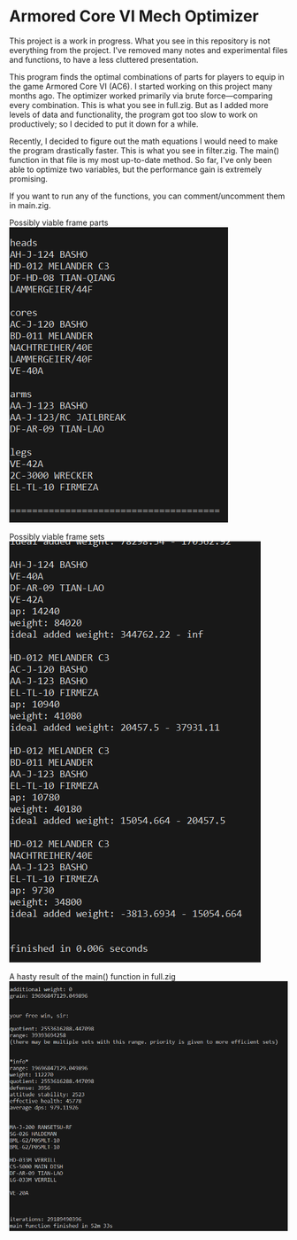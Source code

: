 # Armored Core VI Mech Optimizer

This project is a work in progress.
What you see in this repository is not everything from the project. I've removed many notes and experimental files
and functions, to have a less cluttered presentation.

This program finds the optimal combinations of parts for players to equip in the game Armored Core VI (AC6).
I started working on this project many months ago. The optimizer worked primarily via brute force—comparing
every combination. This is what you see in full.zig. But as I added more levels of data and functionality,
the program got too slow to work on productively; so I decided to put it down for a while.

Recently, I decided to figure out the math equations I would need to make the program drastically faster.
This is what you see in filter.zig. The main() function in that file is my most up-to-date method.
So far, I've only been able to optimize two variables, but the performance gain is extremely promising.

If you want to run any of the functions, you can comment/uncomment them in main.zig.

Possibly viable frame parts
![](/screenshot1.png)

Possibly viable frame sets
![](/screenshot2.png)

A hasty result of the main() function in full.zig
![](/screenshot3.png)